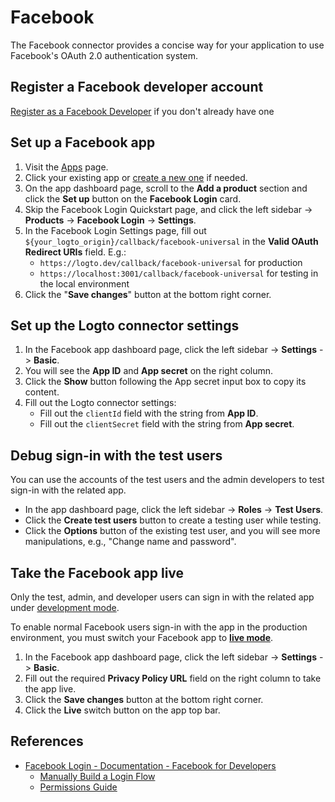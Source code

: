 # Facebook

The Facebook connector provides a concise way for your application to use Facebook's OAuth 2.0 authentication system.

## Register a Facebook developer account

[Register as a Facebook Developer](https://developers.facebook.com/docs/development/register/) if you don't already have one

## Set up a Facebook app

1. Visit the [Apps](https://developers.facebook.com/apps) page.
2. Click your existing app or [create a new one](https://developers.facebook.com/docs/development/create-an-app) if needed.
3. On the app dashboard page, scroll to the **Add a product** section and click the **Set up** button on the **Facebook Login** card.
4. Skip the Facebook Login Quickstart page, and click the left sidebar -> **Products** -> **Facebook Login** -> **Settings**.
5. In the Facebook Login Settings page, fill out `${your_logto_origin}/callback/facebook-universal` in the **Valid OAuth Redirect URIs** field. E.g.:
    - `https://logto.dev/callback/facebook-universal` for production
    - `https://localhost:3001/callback/facebook-universal` for testing in the local environment
6. Click the "**Save changes**" button at the bottom right corner.

## Set up the Logto connector settings

1. In the Facebook app dashboard page, click the left sidebar -> **Settings** -> **Basic**.
2. You will see the **App ID** and **App secret** on the right column.
3. Click the **Show** button following the App secret input box to copy its content.
4. Fill out the Logto connector settings:
    - Fill out the `clientId` field with the string from **App ID**.
    - Fill out the `clientSecret` field with the string from **App secret**.

## Debug sign-in with the test users

You can use the accounts of the test users and the admin developers to test sign-in with the related app.

- In the app dashboard page, click the left sidebar -> **Roles** -> **Test Users**.
- Click the **Create test users** button to create a testing user while testing.
- Click the **Options** button of the existing test user, and you will see more manipulations, e.g., "Change name and password".

## Take the Facebook app live

Only the test, admin, and developer users can sign in with the related app under [development mode](https://developers.facebook.com/docs/development/build-and-test/app-modes#development-mode).

To enable normal Facebook users sign-in with the app in the production environment, you must switch your Facebook app to **[live mode](https://developers.facebook.com/docs/development/build-and-test/app-modes#live-mode)**.

1. In the Facebook app dashboard page, click the left sidebar -> **Settings** -> **Basic**.
2. Fill out the required **Privacy Policy URL** field on the right column to take the app live.
3. Click the **Save changes** button at the bottom right corner.
4. Click the **Live** switch button on the app top bar.

## References

- [Facebook Login - Documentation - Facebook for Developers](https://developers.facebook.com/docs/facebook-login/)
    - [Manually Build a Login Flow](https://developers.facebook.com/docs/facebook-login/guides/advanced/manual-flow/)
    - [Permissions Guide](https://developers.facebook.com/docs/facebook-login/guides/permissions)
